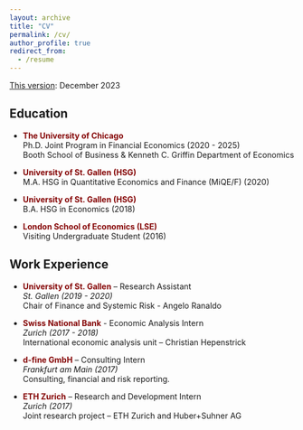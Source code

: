 ```yaml
---
layout: archive
title: "CV"
permalink: /cv/
author_profile: true
redirect_from:
  - /resume
---
```


[This version](../files/CavaleriFilippo_CV.pdf): December 2023 
<!---  Coming soon. --->

## Education
*  <span style="color:#840404"> **The University of Chicago**  </span> \
  Ph.D. Joint Program in Financial Economics  (2020 - 2025)\
  Booth School of Business & Kenneth C. Griffin Department of Economics

* <span style="color:#840404"> **University of St. Gallen (HSG)**  </span> \
  M.A. HSG in Quantitative Economics and Finance (MiQE/F) (2020)

* <span style="color:#840404"> **University of St. Gallen (HSG)**  </span> \
  B.A. HSG in Economics (2018)

*  <span style="color:#840404"> **London School of Economics (LSE)**  </span> \
  Visiting Undergraduate Student (2016)

## Work Experience
* <span style="color:#840404"> **University of St. Gallen**  </span> – Research Assistant\
  _St. Gallen (2019 - 2020)_ \
  Chair of Finance and Systemic Risk - Angelo Ranaldo

* <span style="color:#840404"> **Swiss National Bank**  </span> - Economic Analysis Intern\
  _Zurich (2017 - 2018)_ \
  International economic analysis unit – Christian Hepenstrick

* <span style="color:#840404"> **d-fine GmbH**  </span> – Consulting Intern\
  _Frankfurt am Main (2017)_\
  Consulting, financial and risk reporting.

* <span style="color:#840404"> **ETH Zurich**  </span> – Research and Development Intern\
  _Zurich (2017)_\
  Joint research project – ETH Zurich and Huber+Suhner AG

